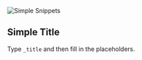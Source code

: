 ![Simple Snippets](https://raw.githubusercontent.com/Gablas/snippets/main/title.png, "Simple Snippets")
## Simple Title
Type `_title` and then fill in the placeholders. 
